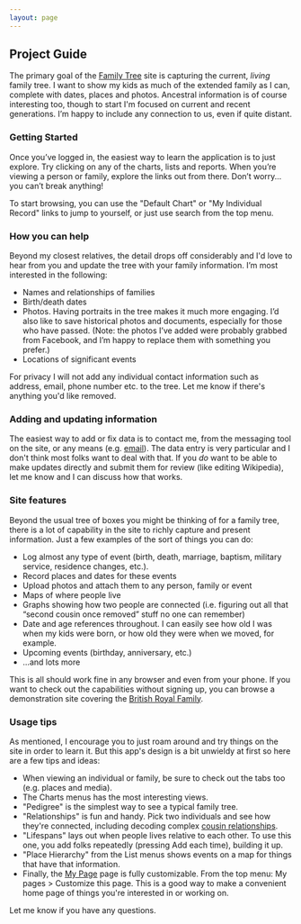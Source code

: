 ```yaml
---
layout: page
---
```


## Project Guide

The primary goal of the [Family Tree](/tree-invite) site is capturing the current, *living* family tree. I want to show my kids as much of the extended family as I can, complete with dates, places and photos. Ancestral information is of course interesting too, though to start I'm focused on current and recent generations. I’m happy to include any connection to us, even if quite distant.

### Getting Started

Once you’ve logged in, the easiest way to learn the application is to just explore. Try clicking on any of the charts, lists and reports. When you’re viewing a person or family, explore the links out from there. Don’t worry... you can’t break anything!

To start browsing, you can use the "Default Chart" or "My Individual Record" links to jump to yourself, or just use search from the top menu.


### How you can help

Beyond my closest relatives, the detail drops off considerably and I'd love to hear from you and update the tree with your family information. I’m most interested in the following:

* Names and relationships of families
* Birth/death dates
* Photos. Having portraits in the tree makes it much more engaging.  I’d also like to save historical photos and documents, especially for those who have passed. (Note: the photos I’ve added were probably grabbed from Facebook, and I’m happy to replace them with something you prefer.)
* Locations of significant events

For privacy I will not add any individual contact information such as address, email, phone number etc. to the tree. Let me know if there's anything you'd like removed.

### Adding and updating information

The easiest way to add or fix data is to contact me, from the messaging tool on the site, or any means (e.g. [email](mailto:jim@kalafut.net)). The data entry is very particular and I don't think most folks want to deal with that. If you *do* want to be able to make updates directly and submit them for review (like editing Wikipedia), let me know and I can discuss how that works.

### Site features

Beyond the usual tree of boxes you might be thinking of for a family tree, there is a lot of capability in the site to richly capture and present information. Just a few examples of the sort of things you can do:

* Log almost any type of event (birth, death, marriage, baptism, military service, residence changes, etc.).
* Record places and dates for these events
* Upload photos and attach them to any person, family or event
* Maps of where people live
* Graphs showing how two people are connected (i.e. figuring out all that “second cousin once removed” stuff no one can remember)
* Date and age references throughout. I can easily see how old I was when my kids were born, or how old they were when we moved, for example.
* Upcoming events (birthday, anniversary, etc.)
* …and lots more

This is all should work fine in any browser and even from your phone. If you want to check out the capabilities without signing up, you can browse a demonstration site covering the  [British Royal Family](https://dev.webtrees.net/demo-stable/index.php?route=%2Fdemo-stable%2Ftree%2Fdemo).

### Usage tips

As mentioned, I encourage you to just roam around and try things on the site in order to learn it. But this app's design is a bit unwieldy at first so here are a few tips and ideas:

* When viewing an individual or family, be sure to check out the tabs too (e.g. places and media).
* The Charts menus has the most interesting views.
* "Pedigree" is the simplest way to see a typical family tree.
* "Relationships" is fun and handy. Pick two individuals and see how they're connected, including decoding complex [cousin relationships](https://www.familysearch.org/en/blog/what-is-a-second-cousin).
* "Lifespans" lays out when people lives relative to each other. To use this one, you add folks repeatedly (pressing Add each time), building it up.
* "Place Hierarchy" from the List menus shows events on a map for things that have that information.
* Finally, the [My Page](https://tree.kalafut.net/index.php?route=%2Ftree%2Fkalafut%2Fmy-page) page is fully customizable. From the top menu: My pages > Customize this page. This is a good way to make a convenient home page of things you're interested in or working on.

Let me know if you have any questions.
